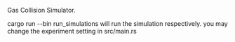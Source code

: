 Gas Collision Simulator.

cargo run --bin run_simulations
will run the simulation respectively.
you may change the experiment setting in src/main.rs
